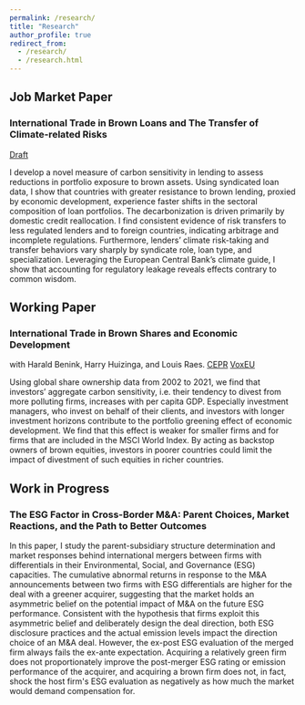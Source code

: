 ```yaml
---
permalink: /research/
title: "Research"
author_profile: true
redirect_from: 
  - /research/
  - /research.html
---
```

## Job Market Paper
### International Trade in Brown Loans and The Transfer of Climate-related Risks
[Draft](https://www.dropbox.com/scl/fi/tjsxnh5b5ed22gdv86mi6/JMP_latest.pdf?rlkey=7li1u3eos0v79ehynfhb3dxe8&st=pwfz3wzx&dl=0)

I develop a novel measure of carbon sensitivity in lending to assess reductions in portfolio exposure to brown assets. Using syndicated loan data, I show that countries with greater resistance to brown lending, proxied by economic development, experience faster shifts in the sectoral composition of loan portfolios. The decarbonization is driven primarily by domestic credit reallocation. I find consistent evidence of risk transfers to less regulated lenders and to foreign countries, indicating arbitrage and incomplete regulations. Furthermore, lenders’ climate risk-taking and transfer behaviors vary sharply by syndicate role, loan type, and specialization. Leveraging the European Central Bank’s climate guide, I show that accounting for regulatory leakage reveals effects contrary to common wisdom.
<br/>


## Working Paper
### International Trade in Brown Shares and Economic Development
with Harald Benink, Harry Huizinga, and Louis Raes. [CEPR](https://cepr.org/publications/dp18856) [VoxEU](https://cepr.org/voxeu/columns/international-trade-brown-shares-and-economic-development)

Using global share ownership data from 2002 to 2021, we find that investors’ aggregate carbon sensitivity, i.e. their tendency to divest from more polluting firms, increases with per capita GDP. Especially investment managers, who invest on behalf of their clients, and investors with longer investment horizons contribute to the portfolio greening effect of economic development. We find that this effect is weaker for smaller firms and for firms that are included in the MSCI World Index. By acting as backstop owners of brown equities, investors in poorer countries could limit the impact of divestment of such equities in richer countries.
<br/>


## Work in Progress
### The ESG Factor in Cross-Border M&A: Parent Choices, Market Reactions, and the Path to Better Outcomes
In this paper, I study the parent-subsidiary structure determination and market responses behind international mergers between firms with differentials in their Environmental, Social, and Governance (ESG) capacities. The cumulative abnormal returns in response to the M&A announcements between two firms with ESG differentials are higher for the deal with a greener acquirer, suggesting that the market holds an asymmetric belief on the potential impact of M&A on the future ESG performance. Consistent with the hypothesis that firms exploit this asymmetric belief and deliberately design the deal direction, both ESG disclosure practices and the actual emission levels impact the direction choice of an M&A deal. However, the ex-post ESG evaluation of the merged firm always fails the ex-ante expectation. Acquiring a relatively green firm does not proportionately improve the post-merger ESG rating or emission performance of the acquirer, and acquiring a brown firm does not, in fact, shock the host firm's ESG evaluation as negatively as how much the market would demand compensation for.

